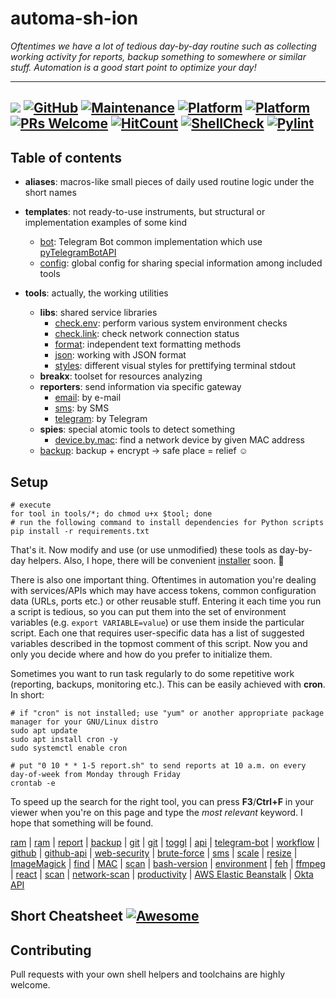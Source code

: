 # automa-sh-ion

_Oftentimes we have a lot of tedious day-by-day routine such as collecting working activity for reports, backup something to somewhere or similar stuff.
Automation is a good start point to optimize your day!_

---
<a href="https://www.gnu.org/software/bash/" target="_blank"><img src="https://img.shields.io/badge/Lang-Bash%204.4+-blue.svg"></a>
[![GitHub](https://img.shields.io/github/license/mashape/apistatus.svg?style=flat-square)](LICENSE.md)
[![Maintenance](https://img.shields.io/maintenance/yes/2022.svg?style=flat-square)]()
[![Platform](https://img.shields.io/badge/OS-GNU%2FLinux-yellowgreen.svg?style=flat-square)]()
[![Platform](https://img.shields.io/badge/macOS-yellowgreen.svg?style=flat-square)]()
[![PRs Welcome](https://img.shields.io/badge/PRs-welcome-blue.svg)]()
[![HitCount](http://hits.dwyl.com/zhibirc/automa-sh-ion.svg)](http://hits.dwyl.com/zhibirc/automa-sh-ion)
[![ShellCheck](https://github.com/zhibirc/automa-sh-ion/actions/workflows/shellcheck.yml/badge.svg)](https://github.com/zhibirc/automa-sh-ion/actions/workflows/shellcheck.yml)
[![Pylint](https://github.com/zhibirc/automa-sh-ion/actions/workflows/pylint.yml/badge.svg)](https://github.com/zhibirc/automa-sh-ion/actions/workflows/pylint.yml)
---

## Table of contents

- **aliases**: macros-like small pieces of daily used routine logic under the short names

- **templates**: not ready-to-use instruments, but structural or implementation examples of some kind
  - [bot](templates/telegram.bot.py): Telegram Bot common implementation which use [pyTelegramBotAPI](https://pypi.org/project/pyTelegramBotAPI/)
  - [config](templates/config.sh): global config for sharing special information among included tools

- **tools**: actually, the working utilities
  - **libs**: shared service libraries
    - [check.env](tools/libs/check.env.sh): perform various system environment checks
    - [check.link](tools/libs/check.link.sh): check network connection status
    - [format](tools/libs/format.sh): independent text formatting methods
    - [json](tools/libs/json.sh): working with JSON format
    - [styles](tools/libs/styles.sh): different visual styles for prettifying terminal stdout
  - **breakx**: toolset for resources analyzing
  - **reporters**: send information via specific gateway
    - [email](tools/reporters/email.sh): by e-mail
    - [sms](tools/reporters/sms.sh): by SMS
    - [telegram](tools/reporters/telegram.sh): by Telegram
  - **spies**: special atomic tools to detect something
    - [device.by.mac](tools/spies/device.by.mac.sh): find a network device by given MAC address
  - [backup](tools/backup.sh): backup + encrypt -> safe place = relief :relaxed:


## Setup

```shell script
# execute
for tool in tools/*; do chmod u+x $tool; done
# run the following command to install dependencies for Python scripts
pip install -r requirements.txt
```

That's it. Now modify and use (or use unmodified) these tools as day-by-day helpers.
Also, I hope, there will be convenient [installer](install.sh) soon. :turtle:

There is also one important thing. Oftentimes in automation you're dealing with services/APIs which may have access tokens,
common configuration data (URLs, ports etc.) or other reusable stuff. Entering it each time you run a script is tedious,
so you can put them into the set of environment variables (e.g. `export VARIABLE=value`) or use them inside the particular script.
Each one that requires user-specific data has a list of suggested variables described in the topmost comment of this script.
Now you and only you decide where and how do you prefer to initialize them.

Sometimes you want to run task regularly to do some repetitive work (reporting, backups, monitoring etc.). This can be easily achieved with **cron**. In short:

```shell script
# if "cron" is not installed; use "yum" or another appropriate package manager for your GNU/Linux distro
sudo apt update
sudo apt install cron -y
sudo systemctl enable cron

# put "0 10 * * 1-5 report.sh" to send reports at 10 a.m. on every day-of-week from Monday through Friday
crontab -e
```

To speed up the search for the right tool, you can press **F3**/**Ctrl+F** in your viewer when you're on this page
and type the _most relevant_ keyword. I hope that something will be found.

[ram](tools/monitor.ram.full.sh) | [ram](tools/monitor.ram.sh) | [report](tools/report.sh) | [backup](tools/backup.create.deploy.sh) | [git](tools/get.parent.branch.sh) |
[git](tools/clone.repos.sh) | [toggl](tools/report.sh) | [api](tools/report.sh) | [telegram-bot](templates/telegram.bot.py) | [workflow](tools/start.sh) |
[github](tools/clone.repos.sh) | [github-api](tools/clone.repos.sh) | [web-security](tools/breakx) | [brute-force](tools/breakx) | [sms](tools/hack.alarm.sh) |
[scale](tools/scaler.sh) | [resize](tools/scaler.sh) | [ImageMagick](tools/scaler.sh) | [find](tools/finder.sh) | [MAC](tools/spies/device.by.mac.sh) |
[scan](tools/spies/device.by.mac.sh) | [bash-version](tools/libs/check.env.sh) | [environment](tools/libs/check.env.sh) | [feh](tools/healthspy.sh) | [ffmpeg](tools/scaler.sh) |
[react](tools/create.react.component.sh) | [scan](tools/net.scan.sh) | [network-scan](tools/net.scan.sh) | [productivity](aliases/) | [AWS Elastic Beanstalk](tools/aws-eb-vars.js) |
[Okta API](tools/okta-fix-user-locale.py)

## Short Cheatsheet [![Awesome](https://cdn.rawgit.com/sindresorhus/awesome/d7305f38d29fed78fa85652e3a63e154dd8e8829/media/badge.svg)]()


## Contributing

Pull requests with your own shell helpers and toolchains are highly welcome.
